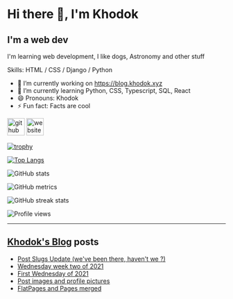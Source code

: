 # Hi there 👋, I'm Khodok

## I'm a web dev

I'm learning web development, I like dogs, Astronomy and other stuff

Skills: HTML / CSS / Django / Python

- 🔭 I’m currently working on https://blog.khodok.xyz
- 🌱 I’m currently learning Python, CSS, Typescript, SQL, React
- 😄 Pronouns: Khodok
- ⚡ Fun fact: Facts are cool

[<img src='https://cdn.jsdelivr.net/npm/simple-icons@3.0.1/icons/github.svg' alt='github' height='40'>](https://github.com/Khoding)
[<img src='https://cdn.jsdelivr.net/npm/simple-icons@3.0.1/icons/icloud.svg' alt='website' height='40'>](https://khodok.xyz)

[![trophy](https://github-profile-trophy.vercel.app/?username=Khoding)](https://github.com/ryo-ma/github-profile-trophy)

[![Top Langs](https://github-readme-stats.vercel.app/api/top-langs/?username=Khoding)](https://github.com/anuraghazra/github-readme-stats)

![GitHub stats](https://github-readme-stats.vercel.app/api?username=Khoding&show_icons=true)  

![GitHub metrics](https://metrics.lecoq.io/Khoding)  

![GitHub streak stats](https://github-readme-streak-stats.herokuapp.com/?user=Khoding)  

![Profile views](https://gpvc.arturio.dev/Khoding)  

---

## [Khodok's Blog] posts

<!-- BLOG-POST-LIST:START -->
- [Post Slugs Update (we've been there, haven't we ?)](https://blog.khodok.xyz/post/post-slugs-update-weve-been-there-havent-we/)
- [Wednesday week two of 2021](https://blog.khodok.xyz/post/wednesday-week-two-of-2021/)
- [First Wednesday of 2021](https://blog.khodok.xyz/post/first-wednesday-of-2021/)
- [Post images and profile pictures](https://blog.khodok.xyz/post/post-images-and-profile-pictures/)
- [FlatPages and Pages merged](https://blog.khodok.xyz/post/flatpages-and-pages-merged/)
<!-- BLOG-POST-LIST:END -->

[khodok's blog]: https://khoding.github.io/Khodirect/khoBlog "Khodok's Blog"
